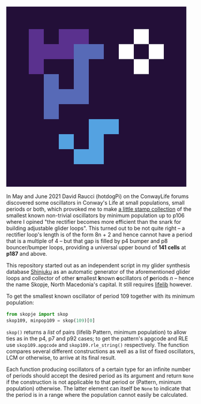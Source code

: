 ![Skopje's logo is a coloured Rob's p16](/logo.svg)

In May and June 2021 David Raucci (hotdogPi) on the ConwayLife forums discovered some oscillators in Conway's Life at small populations, small periods or both, which provoked me to make [a little stamp collection](https://conwaylife.com/forums/viewtopic.php?f=2&t=5338) of the smallest known non-trivial oscillators by minimum population up to p106 where I opined "the rectifier becomes more efficient than the snark for building adjustable glider loops". This turned out to be not quite right – a rectifier loop's length is of the form 8n + 2 and hence cannot have a period that is a multiple of 4 – but that gap is filled by p4 bumper and p8 bouncer/bumper loops, providing a universal upper bound of **141 cells** at **p187** and above.

This repository started out as an independent script in my glider synthesis database [Shinjuku](https://gitlab.com/parclytaxel/Shinjuku) as an automatic generator of the aforementioned glider loops and collector of other **s**mallest **k**nown **o**scillators of **p**eriods _n_ – hence the name Skopje, North Macedonia's capital. It still requires [lifelib](https://gitlab.com/apgoucher/lifelib) however.

To get the smallest known oscillator of period 109 together with its minimum population:

```python
from skopje import skop
skop109, minpop109 = skop(109)[0]
```

`skop()` returns a _list_ of pairs (lifelib Pattern, minimum population) to allow ties as in the p4, p7 and p92 cases; to get the pattern's apgcode and RLE use `skop109.apgcode` and `skop109.rle_string()` respectively. The function compares several different constructions as well as a list of fixed oscillators, LCM or otherwise, to arrive at its final result.

Each function producing oscillators of a certain type for an infinite number of periods should accept the desired period as its argument and return `None` if the construction is not applicable to that period or (Pattern, minimum population) otherwise. The latter element can itself be `None` to indicate that the period is in a range where the population cannot easily be calculated.
